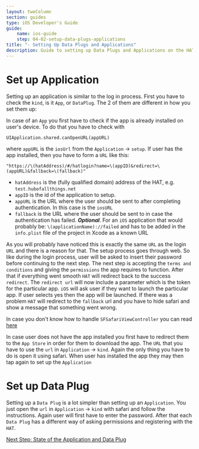 ```yaml
---
layout: twoColumn
section: guides
type: iOS Developer's Guide
guide: 
    name: ios-guide
    step: 04-02-setup-data-plugs-applications
title: "- Setting Up Data Plugs and Applications"
description: Guide to setting up Data Plugs and Applications on the HAT on the iOS platform
---
```

# Set up Application

Setting up an application is similar to the log in process. First you have to check the `kind`, is it `App`, or `DataPlug`. The 2 of them are different in how you set them up:


In case of an `App` you first have to check if the app is already installed on user's device. To do that you have to check with

```javascriptnoselect
UIApplication.shared.canOpenURL(appURL)
```
where `appURL` is the `iosUrl` from the `Application` -> `setup`. If user has the app installed, then you have to form a `URL` like this:

```javascriptnoselect
"https://\(hatAddress)/#/hatlogin?name=\(appID)&redirect=\(appURL)&fallback=\(fallback)"
```
* `hatAddress` is the (fully qualified domain) address of the HAT, e.g. `test.hubofallthings.net`
* `appID` is the id of the application to setup.
* `appURL` is the URL where the user should be sent to after completing authentication. In this case is the `iosURL`
* `fallback` is the URL where the user should be sent to in case the authentication has failed. ***Optional***. For an `iOS` application that would probably be: `\(applicationName)://failed` and has to be added in the `info.plist` file of the project in Xcode as a known URL

As you will probably have noticed this is exactly the same `URL` as the login `URL` and there is a reason for that. The setup process goes through web. So like during the login process, user will be asked to insert their password before continuing to the next step. The next step is accepting the `terms and conditions` and giving the `permissions` the app requires to function. After that if everything went smooth `HAT` will redirect back to the success `redirect`. The `redirect url` will now include a parameter which is the token for the particular app. `iOS` will ask user if they want to launch the particular app. If user selects yes then the app will be launched. If there was a problem `HAT` will redirect to the `fallback` url and you have to hide safari and show a message that something went wrong.

In case you don't know how to handle `SFSafariViewController` you can read [here](01-01-hat-login.html)

In case user does not have the app installed you first have to redirect them to the `App Store` in order for them to download the app. The `URL` that you have to use the `url` in `Application` -> `kind`. Again the only thing you have to do is open it using safari. When user has installed the app they may then tap again to set up the `Application`

# Set up Data Plug

Setting up a `Data Plug` is a lot simpler than setting up an `Application`. You just open the `url` in `Application` -> `kind` with safari and follow the instructions. Again user will first have to enter the password. After that each `Data Plug` has a different way of asking permissions and registering with the `HAT`.

<nav class="pager-nav">
<a href="" style="display:none;"></a>
<a href="04-03-data-plugs-applications-state.html">Next Step: State of the Application and Data Plug</a>
</nav>